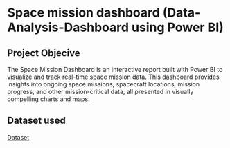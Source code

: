 # Space mission dashboard (Data-Analysis-Dashboard using Power BI)
## Project Objecive
The Space Mission Dashboard is an interactive report built with Power BI to visualize and track real-time space mission data. This dashboard provides insights into ongoing space missions, spacecraft locations, mission progress, and other mission-critical data, all presented in visually compelling charts and maps.

## Dataset used
<a href="https://github.com/Prernaahire1604/Data-Analysis-Dashboard/blob/main/space_missions.csv
https://github.com/Prernaahire1604/Data-Analysis-Dashboard/blob/main/space_missions_data_dictionary.csv">Dataset<a/>
